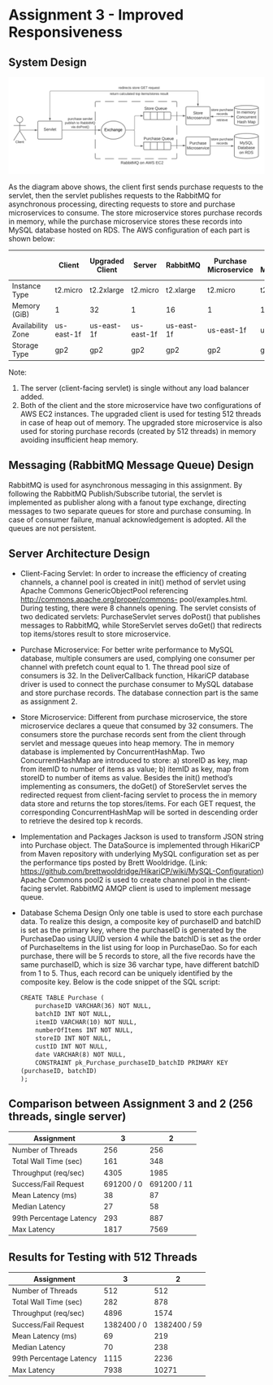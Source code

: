 # Assignment 3 - Improved Responsiveness

## System Design

![alt text](https://github.com/kevz17/building-scalable-distributed-systems-a3/blob/main/a3_system_design.png?raw=true)

As the diagram above shows, the client first sends purchase requests to the servlet, then the servlet publishes requests to the RabbitMQ for asynchronous processing, directing requests to store and purchase microservices to consume. The store microservice stores purchase records in memory, while the purchase microservice stores these records into MySQL database hosted on RDS. The AWS configuration of each part is shown below:

|  | Client | Upgraded Client | Server | RabbitMQ | Purchase Microservice | Store Microservice | Upgraded Store Microservice | Database |
|-|-|-|-|-|-|-|-|-|
| Instance Type | t2.micro | t2.2xlarge | t2.micro | t2.xlarge | t2.micro | t2.micro | t2.xlarge | db.t2.micro |
| Memory (GiB) | 1 | 32 | 1 | 16 | 1 | 1 | 16 | 1 |
| Availability Zone | us-east-1f | us-east-1f | us-east-1f | us-east-1f | us-east-1f | us-east-1f | us-east-1f | us-east-1f |
| Storage Type | gp2 | gp2 | gp2 | gp2 | gp2 | gp2 | gp2 | gp2 |
Note:
1. The server (client-facing servlet) is single without any load balancer added.
2. Both of the client and the store microservice have two configurations of AWS EC2 instances. The
upgraded client is used for testing 512 threads in case of heap out of memory. The upgraded store microservice is also used for storing purchase records (created by 512 threads) in memory avoiding insufficient heap memory.


## Messaging (RabbitMQ Message Queue) Design

RabbitMQ is used for asynchronous messaging in this assignment. By following the RabbitMQ Publish/Subscribe tutorial, the servlet is implemented as publisher along with a fanout type exchange, directing messages to two separate queues for store and purchase consuming. In case of consumer failure, manual acknowledgement is adopted. All the queues are not persistent.


## Server Architecture Design

 - Client-Facing Servlet:
    In order to increase the efficiency of creating channels, a channel pool is created in init() method of servlet using Apache Commons GenericObjectPool referencing http://commons.apache.org/proper/commons- pool/examples.html. During testing, there were 8 channels opening. The servlet consists of two dedicated servlets: PurchaseServlet serves doPost() that publishes messages to RabbitMQ, while StoreServlet serves doGet() that redirects top items/stores result to store microservice.

 - Purchase Microservice:
    For better write performance to MySQL database, multiple consumers are used, complying one consumer per channel with prefetch count equal to 1. The thread pool size of consumers is 32. In the DeliverCallback function, HikariCP database driver is used to connect the purchase consumer to MySQL database and store purchase records. The database connection part is the same as assignment 2.

 - Store Microservice:
    Different from purchase microservice, the store microservice declares a queue that consumed by 32 consumers. The consumers store the purchase records sent from the client through servlet and message queues into heap memory. The in memory database is implemented by ConcurrentHashMap. Two ConcurrentHashMap are introduced to store: a) storeID as key, map from itemID to number of items as value; b) itemID as key, map from storeID to number of items as value. Besides the init() method’s implementing as consumers, the doGet() of StoreServlet serves the redirected request from client-facing servlet to process the in memory data store and returns the top stores/items. For each GET request, the corresponding ConcurrentHashMap will be sorted in descending order to retrieve the desired top k records.

 - Implementation and Packages
    Jackson is used to transform JSON string into Purchase object. The DataSource is implemented through HikariCP from Maven repository with underlying MySQL configuration set as per the performance tips posted by Brett Wooldridge. (Link: https://github.com/brettwooldridge/HikariCP/wiki/MySQL-Configuration) Apache Commons pool2 is used to create channel pool in the client-facing servlet. RabbitMQ AMQP client is used to implement message queue.

 - Database Schema Design
    Only one table is used to store each purchase data. To realize this design, a composite key of purchaseID and batchID is set as the primary key, where the purchaseID is generated by the PurchaseDao using UUID version 4 while the batchID is set as the order of PurchaseItems in the list using for loop in PurchaseDao. So for each purchase, there will be 5 records to store, all the five records have the same purchaseID, which is size 36 varchar type, have different batchID from 1 to 5. Thus, each record can be uniquely identified by the composite key. Below is the code snippet of the SQL script:
    ```
    CREATE TABLE Purchase (
        purchaseID VARCHAR(36) NOT NULL,
        batchID INT NOT NULL,
        itemID VARCHAR(10) NOT NULL,
        numberOfItems INT NOT NULL,
        storeID INT NOT NULL,
        custID INT NOT NULL,
        date VARCHAR(8) NOT NULL,
        CONSTRAINT pk_Purchase_purchaseID_batchID PRIMARY KEY (purchaseID, batchID)
    );
    ```


## Comparison between Assignment 3 and 2 (256 threads, single server)

| Assignment | 3 | 2 |
|-|-|-|
| Number of Threads | 256 | 256 |
| Total Wall Time (sec) | 161 | 348 |
| Throughput (req/sec) | 4305 | 1985 |
| Success/Fail Request | 691200 / 0 | 691200 / 11 |
| Mean Latency (ms) | 38 | 87 |
| Median Latency | 27 | 58 |
| 99th Percentage Latency | 293 | 887 |
| Max Latency | 1817 | 7569 |


## Results for Testing with 512 Threads

| Assignment | 3 | 2 |
|-|-|-|
| Number of Threads | 512 | 512 |
| Total Wall Time (sec) | 282 | 878 |
| Throughput (req/sec) | 4896 | 1574 |
| Success/Fail Request | 1382400 / 0 | 1382400 / 59 |
| Mean Latency (ms) | 69 | 219 |
| Median Latency | 70 | 238 |
| 99th Percentage Latency | 1115 | 2236 |
| Max Latency | 7938 | 10271 |

